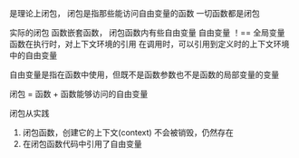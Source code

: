 是理论上闭包，
闭包是指那些能访问自由变量的函数
一切函数都是闭包

实际的闭包
  函数嵌套函数， 闭包函数内有些自由变量
  自由变量 ！== 全局变量
  函数在执行时，对上下文环境的引用
  在调用时，可以引用到定义时的上下文环境中的自由变量

自由变量是指在函数中使用，但既不是函数参数也不是函数的局部变量的变量

闭包 = 函数 + 函数能够访问的自由变量

闭包从实践
  1. 闭包函数，创建它的上下文(context) 不会被销毁，仍然存在
  2. 在闭包函数代码中引用了自由变量